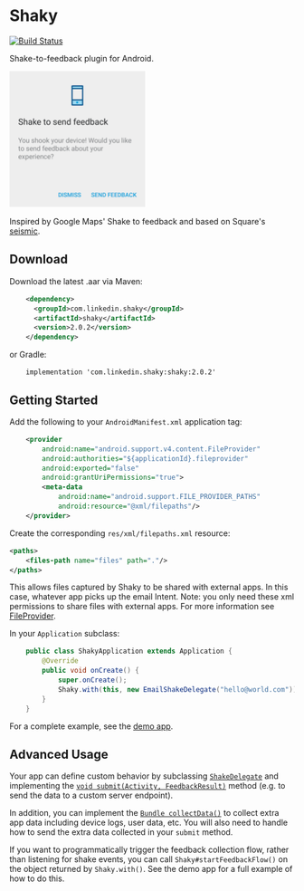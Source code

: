 # Shaky
[![Build Status](https://travis-ci.org/linkedin/shaky-android.svg?branch=master)](https://travis-ci.org/linkedin/shaky-android)

Shake-to-feedback plugin for Android.

<img src="./screenshot.png" width="240" height="240" alt="Shaky dialog prompt">

Inspired by Google Maps' Shake to feedback and based on Square's
[seismic](https://github.com/square/seismic).

## Download

Download the latest .aar via Maven:
```xml
	<dependency>
	  <groupId>com.linkedin.shaky</groupId>
	  <artifactId>shaky</artifactId>
	  <version>2.0.2</version>
	</dependency>
```

or Gradle:
```
	implementation 'com.linkedin.shaky:shaky:2.0.2'
```

## Getting Started

Add the following to your `AndroidManifest.xml` application tag:

```xml
    <provider
        android:name="android.support.v4.content.FileProvider"
        android:authorities="${applicationId}.fileprovider"
        android:exported="false"
        android:grantUriPermissions="true">
        <meta-data
            android:name="android.support.FILE_PROVIDER_PATHS"
            android:resource="@xml/filepaths"/>
    </provider>
```

Create the corresponding `res/xml/filepaths.xml` resource:

```xml
<paths>
    <files-path name="files" path="."/>
</paths>
```
This allows files captured by Shaky to be shared with external apps. In this case, whatever app
picks up the email Intent. Note: you only need these xml permissions to share files with external apps. For more information see
[FileProvider](https://developer.android.com/reference/android/support/v4/content/FileProvider.html).

In your `Application` subclass:

```java
    public class ShakyApplication extends Application {
        @Override
        public void onCreate() {
            super.onCreate();
            Shaky.with(this, new EmailShakeDelegate("hello@world.com"));
        }
    }
```

For a complete example, see the [demo app](shaky-sample/src/main).

## Advanced Usage

Your app can define custom behavior by subclassing
[`ShakeDelegate`](shaky/src/main/java/com/linkedin/android/shaky/ShakeDelegate.java)
and implementing the
[`void submit(Activity, FeedbackResult)`](shaky/src/main/java/com/linkedin/android/shaky/ShakeDelegate.java#L49)
method (e.g. to send the data to a custom server endpoint).


In addition, you can implement the
[`Bundle collectData()`](shaky/src/main/java/com/linkedin/android/shaky/ShakeDelegate.java#L42)
to collect extra app data including device logs, user data, etc. You will also need to handle how to send the extra data collected in your `submit` method.

If you want to programmatically trigger the feedback collection flow, rather than listening for shake events, you can call `Shaky#startFeedbackFlow()` on the
object returned by `Shaky.with()`. See the demo app for a full example of how to do this.
